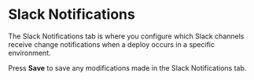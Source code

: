 # Slack Notifications

The Slack Notifications tab is where you configure which Slack channels receive change notifications when a deploy occurs in a specific environment. 

Press **Save** to save any modifications made in the Slack Notifications tab. 

